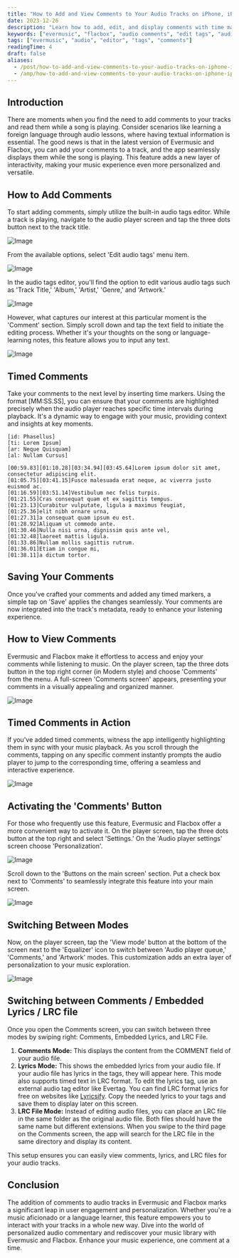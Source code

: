 ```yaml
---
title: "How to Add and View Comments to Your Audio Tracks on iPhone, iPad, and Mac with Evermusic and Flacbox"
date: 2023-12-26
description: "Learn how to add, edit, and display comments with time markers for audio tracks using Evermusic and Flacbox on iPhone, iPad, and Mac."
keywords: ["evermusic", "flacbox", "audio comments", "edit tags", "audio metadata", "lyrics", "LRC", "comment viewer"]
tags: ["evermusic", "audio", "editor", "tags", "comments"]
readingTime: 4
draft: false
aliases:
  - /post/how-to-add-and-view-comments-to-your-audio-tracks-on-iphone-ipad-and-mac-with-evermusic-and-flacbox/
  - /amp/how-to-add-and-view-comments-to-your-audio-tracks-on-iphone-ipad-and-mac-with-evermusic-and-flacbox/
---
```


## Introduction
There are moments when you find the need to add comments to your tracks and read them while a song is playing. Consider scenarios like learning a foreign language through audio lessons, where having textual information is essential. The good news is that in the latest version of Evermusic and Flacbox, you can add your comments to a track, and the app seamlessly displays them while the song is playing. This feature adds a new layer of interactivity, making your music experience even more personalized and versatile.

## How to Add Comments
To start adding comments, simply utilize the built-in audio tags editor. While a track is playing, navigate to the audio player screen and tap the three dots button next to the track title.

![Image](21260c_a06a754caa3946ebbbcbe66a55be6ad9~mv2.png)

From the available options, select 'Edit audio tags' menu item.

![Image](21260c_031f51c2248a4ba38b705f36a1a84406~mv2.jpeg)

In the audio tags editor, you'll find the option to edit various audio tags such as 'Track Title,' 'Album,' 'Artist,' 'Genre,' and 'Artwork.'

![Image](21260c_b6f3c28a70284077a6891d9bfed56625~mv2.png)

However, what captures our interest at this particular moment is the 'Comment' section. Simply scroll down and tap the text field to initiate the editing process. Whether it's your thoughts on the song or language-learning notes, this feature allows you to input any text.

![Image](21260c_e6163727561e4ca1ae02c5eb1076c19a~mv2.png)

## Timed Comments
Take your comments to the next level by inserting time markers. Using the format [MM:SS.SS], you can ensure that your comments are highlighted precisely when the audio player reaches specific time intervals during playback. It's a dynamic way to engage with your music, providing context and insights at key moments.

```
[id: Phasellus]
[ti: Lorem Ipsum]
[ar: Neque Quisquam]
[al: Nullam Cursus]

[00:59.83][01:10.28][03:34.94][03:45.64]Lorem ipsum dolor sit amet, consectetur adipiscing elit.
[01:05.75][03:41.15]Fusce malesuada erat neque, ac viverra justo euismod ac.
[01:16.59][03:51.14]Vestibulum nec felis turpis.
[01:21.55]Cras consequat quam et ex sagittis tempus.
[01:23.13]Curabitur vulputate, ligula a maximus feugiat,
[01:25.36]elit nibh ornare urna, 
[01:27.31]a consequat quam ipsum eu est.
[01:28.92]Aliquam ut commodo ante.
[01:30.46]Nulla nisi urna, dignissim quis ante vel,
[01:32.48]laoreet mattis ligula. 
[01:33.86]Nullam mollis sagittis rutrum.
[01:36.01]Etiam in congue mi, 
[01:38.11]a dictum tortor.
```

## Saving Your Comments
Once you've crafted your comments and added any timed markers, a simple tap on 'Save' applies the changes seamlessly. Your comments are now integrated into the track's metadata, ready to enhance your listening experience.

## How to View Comments
Evermusic and Flacbox make it effortless to access and enjoy your comments while listening to music. On the player screen, tap the three dots button in the top right corner (in Modern style) and choose 'Comments' from the menu. A full-screen 'Comments screen' appears, presenting your comments in a visually appealing and organized manner.

![Image](21260c_19888ab21af94732a582c382bf50543d~mv2.png)

## Timed Comments in Action
If you've added timed comments, witness the app intelligently highlighting them in sync with your music playback. As you scroll through the comments, tapping on any specific comment instantly prompts the audio player to jump to the corresponding time, offering a seamless and interactive experience.

![Image](21260c_9473d7888db24ccf823add09a4764dd1~mv2.png)

## Activating the 'Comments' Button
For those who frequently use this feature, Evermusic and Flacbox offer a more convenient way to activate it. On the player screen, tap the three dots button at the top right and select 'Settings.' On the 'Audio player settings' screen choose 'Personalization'.

![Image](21260c_577448eb0940498e80bdd5437ae4251c~mv2.png)

Scroll down to the 'Buttons on the main screen' section. Put a check box next to 'Comments' to seamlessly integrate this feature into your main screen.

![Image](21260c_a2e6b9b315bc415fb6a0d83f18b85f50~mv2.png)

## Switching Between Modes
Now, on the player screen, tap the 'View mode' button at the bottom of the screen next to the 'Equalizer' icon to switch between 'Audio player queue,' 'Comments,' and 'Artwork' modes. This customization adds an extra layer of personalization to your music exploration.

![Image](21260c_4d06d160d9f949f3b5ee83bb111af8ee~mv2.png)

## Switching between Comments / Embedded Lyrics / LRC file
Once you open the Comments screen, you can switch between three modes by swiping right: Comments, Embedded Lyrics, and LRC File.

1. **Comments Mode:** This displays the content from the COMMENT field of your audio file.
2. **Lyrics Mode:** This shows the embedded lyrics from your audio file. If your audio file has lyrics in the tags, they will appear here. This mode also supports timed text in LRC format. To edit the lyrics tag, use an external audio tag editor like Evertag. You can find LRC format lyrics for free on websites like [Lyricsify](https://www.lyricsify.com). Copy the needed lyrics to your tags and save them to display later on this screen.
3. **LRC File Mode:** Instead of editing audio files, you can place an LRC file in the same folder as the original audio file. Both files should have the same name but different extensions. When you swipe to the third page on the Comments screen, the app will search for the LRC file in the same directory and display its content.

This setup ensures you can easily view comments, lyrics, and LRC files for your audio tracks.

## Conclusion
The addition of comments to audio tracks in Evermusic and Flacbox marks a significant leap in user engagement and personalization. Whether you're a music aficionado or a language learner, this feature empowers you to interact with your tracks in a whole new way. Dive into the world of personalized audio commentary and rediscover your music library with Evermusic and Flacbox. Enhance your music experience, one comment at a time.
